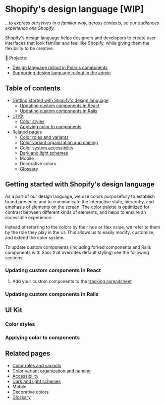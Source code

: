 # Shopify's design language [WIP]

_...to express ourselves in a familiar way, across contexts, so our audiences experience one Shopify._

Shopify's design language helps designers and developers to create user interfaces that look familiar and feel like Shopify, while giving them the flexibility to be creative.

🦄 Projects:

- [Design language rollout in Polaris components](https://vault.shopify.io/projects/7859)
- [Supporting design language rollout in the admin](https://vault.shopify.io/projects/11452)

## Table of contents

- [Getting started with Shopify's design language](#getting-started-with-shopifys-design-language)
  - [Updating custom components in React](#updating-custom-components-in-react)
  - [Updating custom components in Rails](#updating-custom-components-in-rails)
- [UI Kit](#ui-kit)
  - [Color styles](#color-styles)
  - [Applying color to components](#applying-color-to-components)
- [Related pages](#related-pages)
  - [Color roles and variants](/design-language-documentation/color-roles-and-variants.md)
  - [Color variant organization and naming](/design-language-documentation/organization-and-naming.md)
  - [Color system accessibility](/design-language-documentation/accessibility.md)
  - [Dark and light schemes](/design-language-documentation/schemes.md)
  - Mobile
  - Decorative colors
  - [Glossary](/design-language-documentation/glossary.md)

## Getting started with Shopify's design language

As a part of our design language, we use colors purposefully to establish brand presence and to communicate the interactive state, hierarchy, and emphasis of elements on the screen. The color palette is optimized for contrast between different kinds of elements, and helps to ensure an accessible experience.

Instead of referring to the colors by their hue or Hex value, we refer to them by the role they play in the UI. This allows us to easily modify, customize, and extend the color system.

To update custom components (including forked components and Rails components with Sass that overrides default styling) see the following sections.

### Updating custom components in React

1. Add your custom components to the [tracking spreadsheet](https://docs.google.com/spreadsheets/d/1hUXmywBByL1124Nsn6OrORfgI1H2R7FX5DWliYQZW_I/edit?usp=sharing)

### Updating custom components in Rails

## UI Kit

### Color styles

### Applying color to components

## Related pages

- [Color roles and variants](/design-language-documentation/color-roles-and-variants.md)
- [Color variant organization and naming](/design-language-documentation/organization-and-naming.md)
- [Accessibility](/design-language-documentation/accessibility.md)
- [Dark and light schemes](/design-language-documentation/schemes.md)
- Mobile
- Decorative colors
- [Glossary](/design-language-documentation/glossary.md)
